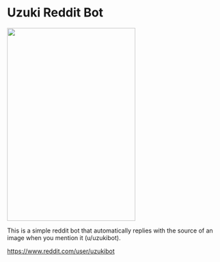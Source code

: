 # Uzuki Reddit Bot

<img src="https://files.yande.re/sample/82e915224baf63f12e655cc6ed4bf86e/yande.re%20353295%20sample%20kantai_collection%20kuro_chairo_no_neko%20seifuku%20uzuki_%28kancolle%29.jpg" width=300 height=450>

This is a simple reddit bot that automatically replies with the source of an image when you mention it (u/uzukibot).

https://www.reddit.com/user/uzukibot